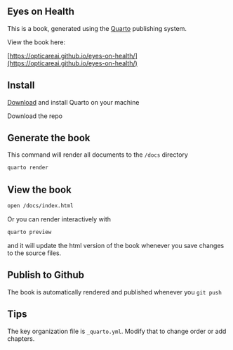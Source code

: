 ## Eyes on Health

This is a book, generated using the [Quarto](https://quarto.org/) publishing system.

View the book here:

[https://opticareai.github.io/eyes-on-health/](https://opticareai.github.io/eyes-on-health/)


## Install


[Download](https://quarto.org/docs/download/) and install Quarto on your machine


Download the repo

## Generate the book

This command will render all documents to the `/docs` directory

```sh
quarto render
```

## View the book

```sh
open /docs/index.html
```

Or you can render interactively with

```sh
quarto preview
```

and it will update the html version of the book whenever you save changes to the source files.


## Publish to Github

The book is automatically rendered and published whenever you `git push`




## Tips

The key organization file is `_quarto.yml`.  Modify that to change order or add chapters.


